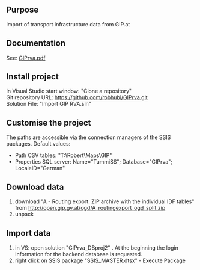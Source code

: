 ## Purpose

Import of transport infrastructure data from GIP.at

## Documentation

See: [GIPrva.pdf](p_GIPrva_V0.pdf)

## Install project

In Visual Studio start window: "Clone a repository" <br/>
Git repository URL: https://github.com/robhubi/GIPrva.git <br/>
Solution File: "Import GIP RVA.sln"

## Customise the project

The paths are accessible via the connection managers of the SSIS packages. Default values:

* Path CSV tables: "T:\Robert\Maps\GIP"
* Properties SQL server: Name="TummiSS"; Database="GIPrva"; LocaleID="German"

## Download data

1. download "A - Routing export: ZIP archive with the individual IDF tables" from http://open.gip.gv.at/ogd/A_routingexport_ogd_split.zip
2. unpack

## Import data

1. in VS: open solution "GIPrva_DBproj2"  . At the beginning the login information for the backend database is requested. 
2. right click on SSIS package "SSIS_MASTER.dtsx" - Execute Package